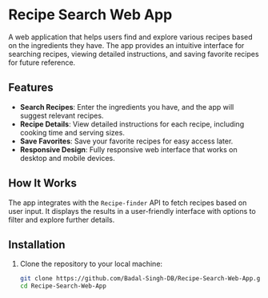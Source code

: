 # Recipe Search Web App

A web application that helps users find and explore various recipes based on the ingredients they have. The app provides an intuitive interface for searching recipes, viewing detailed instructions, and saving favorite recipes for future reference.

## Features

- **Search Recipes**: Enter the ingredients you have, and the app will suggest relevant recipes.
- **Recipe Details**: View detailed instructions for each recipe, including cooking time and serving sizes.
- **Save Favorites**: Save your favorite recipes for easy access later.
- **Responsive Design**: Fully responsive web interface that works on desktop and mobile devices.

## How It Works

The app integrates with the `Recipe-finder` API to fetch recipes based on user input. It displays the results in a user-friendly interface with options to filter and explore further details.

## Installation

1. Clone the repository to your local machine:
   ```bash
   git clone https://github.com/Badal-Singh-DB/Recipe-Search-Web-App.git
   cd Recipe-Search-Web-App
